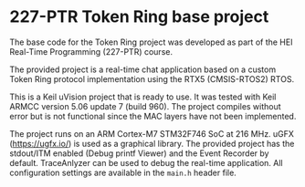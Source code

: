 # 227-PTR Token Ring base project

The base code for the Token Ring project was developed as part of the HEI Real-Time Programming (227-PTR) course.

The provided project is a real-time chat application based on a custom Token Ring protocol implementation using the RTX5 (CMSIS-RTOS2) RTOS.

This is a Keil uVision project that is ready to use. It was tested with Keil ARMCC version 5.06 update 7 (build 960). The project compiles without error but is not functional since the MAC layers have not been implemented.

The project runs on an ARM Cortex-M7 STM32F746 SoC at 216 MHz. uGFX (https://ugfx.io/) is used as a graphical library. The provided project has the stdout/ITM enabled (Debug printf Viewer) and the Event Recorder by default. TraceAnlyzer can be used to debug the real-time application. All configuration settings are available in the `main.h` header file.
